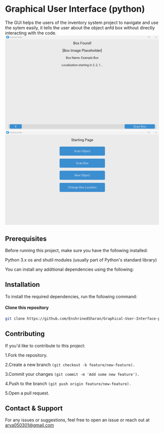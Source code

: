 
# Graphical User Interface (python)

The GUI helps the users of the inventory system project to navigate and use the sytem easily, it tells the user about the object anfd box without directly interacting with the code.
![image alt](https://github.com/EnshrinedSharan/Graphical-User-Interface-python-/blob/cea1e1a4b10743911e02ad4c1f382fa07cebef25/scanning%20box.png)
![image alt](https://github.com/EnshrinedSharan/Graphical-User-Interface-python-/blob/8b5d9e9662ddd23ab9e0fee52c45b75d2b2f8914/starting%20page.png)


## Prerequisites

Before running this project, make sure you have the following installed:

Python 3.x
os and shutil modules (usually part of Python's standard library)

You can install any additional dependencies using the following:

## Installation

To install the required dependencies, run the following command:

 ####   Clone this repository
  ```bash
git clone https://github.com/EnshrinedSharan/Graphical-User-Interface-python-
```





## Contributing

If you'd like to contribute to this project:

1.Fork the repository.

2.Create a new branch ```(git checkout -b feature/new-feature).```

3.Commit your changes ```(git commit -m 'Add some new feature').```

4.Push to the branch ```(git push origin feature/new-feature).```

5.Open a pull request.

## Contact & Support
For any issues or suggestions, feel free to open an issue or reach out at arya050301@gmail.com
